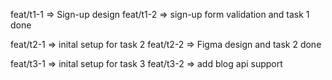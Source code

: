 feat/t1-1 => Sign-up design
feat/t1-2 => sign-up form validation and task 1 done

feat/t2-1 => inital setup for task 2
feat/t2-2 => Figma design and task 2 done

feat/t3-1 => inital setup for task 3
feat/t3-2 => add blog api support